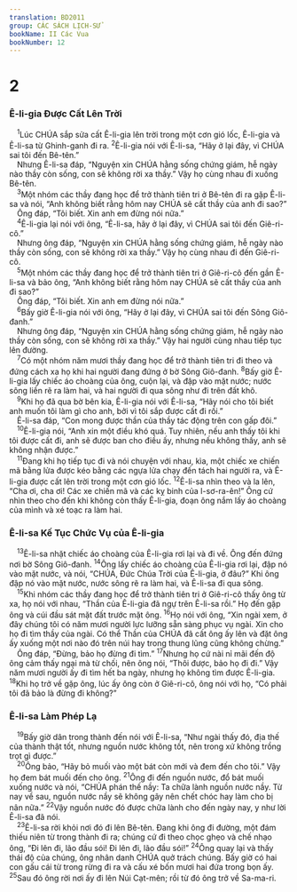```yaml
---
translation: BD2011
group: CÁC SÁCH LỊCH-SỬ
bookName: II Các Vua 
bookNumber: 12
---
```


<div class="title"><h1>2</h1><h3>Ê-li-gia Ðược Cất Lên Trời</h3></div>
<span class="verse 2vua_2_1"> <sup>1</sup>Lúc CHÚA sắp sửa cất Ê-li-gia lên trời trong một cơn gió lốc, Ê-li-gia và Ê-li-sa từ Ghinh-ganh đi ra. </span>
<span class="verse 2vua_2_2"><sup>2</sup>Ê-li-gia nói với Ê-li-sa, “Hãy ở lại đây, vì CHÚA sai tôi đến Bê-tên.”<br/> Nhưng Ê-li-sa đáp, “Nguyện xin CHÚA hằng sống chứng giám, hễ ngày nào thầy còn sống, con sẽ không rời xa thầy.” Vậy họ cùng nhau đi xuống Bê-tên.<br/></span>
<span class="verse 2vua_2_3"> <sup>3</sup>Một nhóm các thầy đang học để trở thành tiên tri ở Bê-tên đi ra gặp Ê-li-sa và nói, “Anh không biết rằng hôm nay CHÚA sẽ cất thầy của anh đi sao?”<br/> Ông đáp, “Tôi biết. Xin anh em đừng nói nữa.”<br/></span>
<span class="verse 2vua_2_4"> <sup>4</sup>Ê-li-gia lại nói với ông, “Ê-li-sa, hãy ở lại đây, vì CHÚA sai tôi đến Giê-ri-cô.”<br/> Nhưng ông đáp, “Nguyện xin CHÚA hằng sống chứng giám, hễ ngày nào thầy còn sống, con sẽ không rời xa thầy.” Vậy họ cùng nhau đi đến Giê-ri-cô.<br/></span>
<span class="verse 2vua_2_5"> <sup>5</sup>Một nhóm các thầy đang học để trở thành tiên tri ở Giê-ri-cô đến gần Ê-li-sa và bảo ông, “Anh không biết rằng hôm nay CHÚA sẽ cất thầy của anh đi sao?”<br/> Ông đáp, “Tôi biết. Xin anh em đừng nói nữa.”<br/></span>
<span class="verse 2vua_2_6"> <sup>6</sup>Bấy giờ Ê-li-gia nói với ông, “Hãy ở lại đây, vì CHÚA sai tôi đến Sông Giô-đanh.”<br/> Nhưng ông đáp, “Nguyện xin CHÚA hằng sống chứng giám, hễ ngày nào thầy còn sống, con sẽ không rời xa thầy.” Vậy hai người cùng nhau tiếp tục lên đường. <br/></span>
<span class="verse 2vua_2_7"> <sup>7</sup>Có một nhóm năm mươi thầy đang học để trở thành tiên tri đi theo và đứng cách xa họ khi hai người đang đứng ở bờ Sông Giô-đanh. </span>
<span class="verse 2vua_2_8"><sup>8</sup>Bấy giờ Ê-li-gia lấy chiếc áo choàng của ông, cuộn lại, và đập vào mặt nước; nước sông liền rẽ ra làm hai, và hai người đi qua sông như đi trên đất khô.<br/></span>
<span class="verse 2vua_2_9"> <sup>9</sup>Khi họ đã qua bờ bên kia, Ê-li-gia nói với Ê-li-sa, “Hãy nói cho tôi biết anh muốn tôi làm gì cho anh, bởi vì tôi sắp được cất đi rồi.”<br/> Ê-li-sa đáp, “Con mong được thần của thầy tác động trên con gấp đôi.”<br/></span>
<span class="verse 2vua_2_10"> <sup>10</sup>Ê-li-gia nói, “Anh xin một điều khó quá. Tuy nhiên, nếu anh thấy tôi khi tôi được cất đi, anh sẽ được ban cho điều ấy, nhưng nếu không thấy, anh sẽ không nhận được.”<br/></span>
<span class="verse 2vua_2_11"> <sup>11</sup>Ðang khi họ tiếp tục đi và nói chuyện với nhau, kìa, một chiếc xe chiến mã bằng lửa được kéo bằng các ngựa lửa chạy đến tách hai người ra, và Ê-li-gia được cất lên trời trong một cơn gió lốc. </span>
<span class="verse 2vua_2_12"><sup>12</sup>Ê-li-sa nhìn theo và la lên, “Cha ơi, cha ơi! Các xe chiến mã và các kỵ binh của I-sơ-ra-ên!” Ông cứ nhìn theo cho đến khi không còn thấy Ê-li-gia, đoạn ông nắm lấy áo choàng của mình và xé toạc ra làm hai.<br/></span>
<div class="title"><h3>Ê-li-sa Kế Tục Chức Vụ của Ê-li-gia</h3></div>
<span class="verse 2vua_2_13"> <sup>13</sup>Ê-li-sa nhặt chiếc áo choàng của Ê-li-gia rơi lại và đi về. Ông đến đứng nơi bờ Sông Giô-đanh. </span>
<span class="verse 2vua_2_14"><sup>14</sup>Ông lấy chiếc áo choàng của Ê-li-gia rơi lại, đập nó vào mặt nước, và nói, “CHÚA, Ðức Chúa Trời của Ê-li-gia, ở đâu?” Khi ông đập nó vào mặt nước, nước sông rẽ ra làm hai, và Ê-li-sa đi qua sông.<br/></span>
<span class="verse 2vua_2_15"> <sup>15</sup>Khi nhóm các thầy đang học để trở thành tiên tri ở Giê-ri-cô thấy ông từ xa, họ nói với nhau, “Thần của Ê-li-gia đã ngự trên Ê-li-sa rồi.” Họ đến gặp ông và cúi đầu sát mặt đất trước mặt ông. </span>
<span class="verse 2vua_2_16"><sup>16</sup>Họ nói với ông, “Xin ngài xem, ở đây chúng tôi có năm mươi người lực lưỡng sẵn sàng phục vụ ngài. Xin cho họ đi tìm thầy của ngài. Có thể Thần của CHÚA đã cất ông ấy lên và đặt ông ấy xuống một nơi nào đó trên núi hay trong thung lũng cũng không chừng.”<br/> Ông đáp, “Ðừng, bảo họ đừng đi tìm.” </span>
<span class="verse 2vua_2_17"><sup>17</sup>Nhưng họ cứ nài nỉ mãi đến độ ông cảm thấy ngại mà từ chối, nên ông nói, “Thôi được, bảo họ đi đi.” Vậy năm mươi người ấy đi tìm hết ba ngày, nhưng họ không tìm được Ê-li-gia. </span>
<span class="verse 2vua_2_18"><sup>18</sup>Khi họ trở về gặp ông, lúc ấy ông còn ở Giê-ri-cô, ông nói với họ, “Có phải tôi đã bảo là đừng đi không?”<br/></span>
<div class="title"><h3>Ê-li-sa Làm Phép Lạ</h3></div>
<span class="verse 2vua_2_19"> <sup>19</sup>Bấy giờ dân trong thành đến nói với Ê-li-sa, “Như ngài thấy đó, địa thế của thành thật tốt, nhưng nguồn nước không tốt, nên trong xứ không trồng trọt gì được.” <br/></span>
<span class="verse 2vua_2_20"> <sup>20</sup>Ông bảo, “Hãy bỏ muối vào một bát còn mới và đem đến cho tôi.” Vậy họ đem bát muối đến cho ông. </span>
<span class="verse 2vua_2_21"><sup>21</sup>Ông đi đến nguồn nước, đổ bát muối xuống nước và nói, “CHÚA phán thế nầy: Ta chữa lành nguồn nước nầy. Từ nay về sau, nguồn nước nầy sẽ không gây nên chết chóc hay làm cho bị nân nữa.” </span>
<span class="verse 2vua_2_22"><sup>22</sup>Vậy nguồn nước đó được chữa lành cho đến ngày nay, y như lời Ê-li-sa đã nói.<br/></span>
<span class="verse 2vua_2_23"> <sup>23</sup>Ê-li-sa rời khỏi nơi đó đi lên Bê-tên. Ðang khi ông đi đường, một đám thiếu niên từ trong thành đi ra; chúng cứ đi theo chọc ghẹo và chế nhạo ông, “Ði lên đi, lão đầu sói! Ði lên đi, lão đầu sói!” </span>
<span class="verse 2vua_2_24"><sup>24</sup>Ông quay lại và thấy thái độ của chúng, ông nhân danh CHÚA quở trách chúng. Bấy giờ có hai con gấu cái từ trong rừng đi ra và cấu xé bốn mươi hai đứa trong bọn ấy. </span>
<span class="verse 2vua_2_25"><sup>25</sup>Sau đó ông rời nơi ấy đi lên Núi Cạt-mên; rồi từ đó ông trở về Sa-ma-ri.<br/></span>
